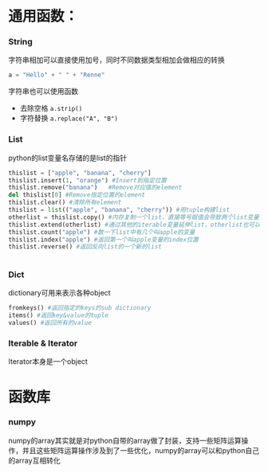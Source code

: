 # 通用函数：
### String
字符串相加可以直接使用加号，同时不同数据类型相加会做相应的转换
```python
a = "Hello" + " " + "Renne"
```
字符串也可以使用函数
* 去除空格
    ``` a.strip() ```
* 字符替换
    ``` a.replace("A", "B") ```
    
### List
python的list变量名存储的是list的指针
```python
thislist = ["apple", "banana", "cherry"]
thislist.insert(1, "orange") #Insert到指定位置
thislist.remove("banana")   #Remove对应值的element
del thislist[0] #Remove指定位置的element
thislist.clear() #清除所有element
thislist = list(("apple", "banana", "cherry")) #用tuple构建list
otherlist = thislist.copy() #内存复制一个list，直接等号赋值会导致两个list变量其实指向同一个list
thislist.extend(otherlist) #通过其他的iterable变量延伸list，otherlist也可以是一个tuple或者其他
thislist.count("apple") #数一下list中有几个叫apple的变量
thislist.index("apple") #返回第一个叫apple变量的index位置
thislist.reverse() #返回反向list的一个新的list
    
```
### Dict
dictionary可用来表示各种object
```python
fromkeys() #返回指定的keys的sub dictionary
items() #返回key&value的tuple
values() #返回所有的value
```

### Iterable & Iterator
Iterator本身是一个object

# 函数库
### numpy
numpy的array其实就是对python自带的array做了封装，支持一些矩阵运算操作，并且这些矩阵运算操作涉及到了一些优化，numpy的array可以和python自己的array互相转化




